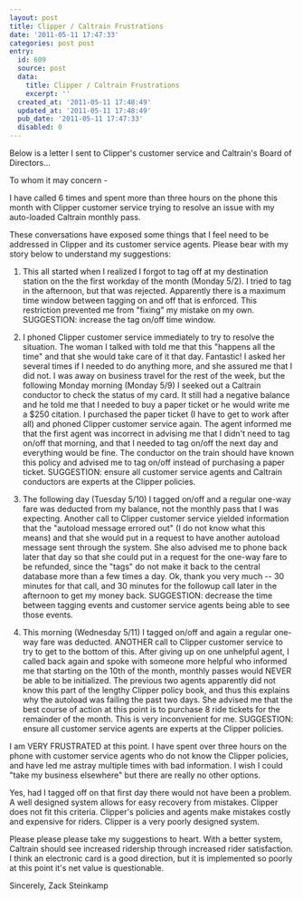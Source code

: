 ```yaml
---
layout: post
title: Clipper / Caltrain Frustrations
date: '2011-05-11 17:47:33'
categories: post post
entry:
  id: 609
  source: post
  data:
    title: Clipper / Caltrain Frustrations
    excerpt: ''
  created_at: '2011-05-11 17:48:49'
  updated_at: '2011-05-11 17:48:49'
  pub_date: '2011-05-11 17:47:33'
  disabled: 0
---
```

Below is a letter I sent to Clipper's customer service and Caltrain's Board of Directors...


To whom it may concern -

I have called 6 times and spent more than three hours on the phone
this month with Clipper customer service trying to resolve an issue
with my auto-loaded Caltrain monthly pass.

These conversations have exposed some things that I feel need to be
addressed in Clipper and its customer service agents.  Please bear
with my story below to understand my suggestions:

1) This all started when I realized I forgot to tag off at my
destination station on the the first workday of the month (Monday
5/2).  I tried to tag in the afternoon, but that was rejected.
Apparently there is a maximum time window between tagging on and off
that is enforced.  This restriction prevented me from "fixing" my
mistake on my own.
SUGGESTION: increase the tag on/off time window.

2) I phoned Clipper customer service immediately to try to resolve the
situation.  The woman I talked with told me that this "happens all the
time" and that she would take care of it that day.  Fantastic!  I
asked her several times if I needed to do anything more, and she
assured me that I did not.  I was away on business travel for the rest
of the week, but the following Monday morning (Monday 5/9) I seeked
out a Caltrain conductor to check the status of my card.  It still had
a negative balance and he told me that I needed to buy a paper ticket
or he would write me a $250 citation.  I purchased the paper ticket (I
have to get to work after all) and phoned Clipper customer service
again.  The agent informed me that the first agent was incorrect in
advising me that I didn't need to tag on/off that morning, and that I
needed to tag on/off the next day and everything would be fine.  The
conductor on the train should have known this policy and advised me to
tag on/off instead of purchasing a paper ticket.
SUGGESTION: ensure all customer service agents and Caltrain conductors
are experts at the Clipper policies.

3) The following day (Tuesday 5/10) I tagged on/off and a regular
one-way fare was deducted from my balance, not the monthly pass that I
was expecting.  Another call to Clipper customer service yielded
information that the "autoload message errored out" (I do not know
what this means) and that she would put in a request to have another
autoload message sent through the system.  She also advised me to
phone back later that day so that she could put in a request for the
one-way fare to be refunded, since the "tags" do not make it back to
the central database more than a few times a day.  Ok, thank you very
much -- 30 minutes for that call, and 30 minutes for the followup call
later in the afternoon to get my money back.
SUGGESTION: decrease the time between tagging events and customer
service agents being able to see those events.

4) This morning (Wednesday 5/11) I tagged on/off and again a regular
one-way fare was deducted.  ANOTHER call to Clipper customer service
to try to get to the bottom of this.  After giving up on one unhelpful
agent, I called back again and spoke with someone more helpful who
informed me that starting on the 10th of the month, monthly passes
would NEVER be able to be initialized.  The previous two agents
apparently did not know this part of the lengthy Clipper policy book,
and thus this explains why the autoload was failing the past two days.
 She advised me that the best course of action at this point is to
purchase 8 ride tickets for the remainder of the month.  This is very
inconvenient for me.
SUGGESTION: ensure all customer service agents are experts at the
Clipper policies.

I am VERY FRUSTRATED at this point.  I have spent over three hours on
the phone with customer service agents who do not know the Clipper
policies, and have led me astray multiple times with bad information.
I wish I could "take my business elsewhere" but there are really no
other options.

Yes, had I tagged off on that first day there would not have been a
problem.  A well designed system allows for easy recovery from
mistakes.  Clipper does not fit this criteria.  Clipper's policies and
agents make mistakes costly and expensive for riders.  Clipper is a
very poorly designed system.

Please please please take my suggestions to heart.  With a better
system, Caltrain should see increased ridership through increased
rider satisfaction.  I think an electronic card is a good direction,
but it is implemented so poorly at this point it's net value is
questionable.

Sincerely,
Zack Steinkamp
